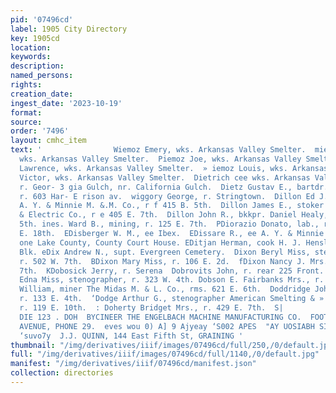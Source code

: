 ```yaml
---
pid: '07496cd'
label: 1905 City Directory
key: 1905cd
location: 
keywords: 
description: 
named_persons: 
rights: 
creation_date: 
ingest_date: '2023-10-19'
format: 
source: 
order: '7496'
layout: cmhc_item
text: '                Wiemoz Emery, wks. Arkansas Valley Smelter.  miemoz Germain,
  wks. Arkansas Valley Smelter.  Piemoz Joe, wks. Arkansas Valley Smelter.  Miemoz
  Lawrence, wks. Arkansas Valley Smelter.  » iemoz Louis, wks. Arkansas Valley Smelter.  iemoz
  Victor, wks. Arkansas Valley Smelter.  Dietrich cee wks. Arkansas Valley Smelter,
  r. Geor- 3 gia Gulch, nr. California Gulch.  Dietz Gustav E., bartdr. Carl Nollenberger,
  r. 603 Har- E rison av.  wiggory George, r. Stringtown.  Dillon Ed J., blksmith
  A. Y. & Minnie M. &.M. Co., r f 415 B. 5th.  Dillon James E., stoker Leadville Gas
  & Electric Co., r e 405 E. 7th.  Dillon John R., bkkpr. Daniel Healy, r. 415 E.
  5th. ines. Ward B., mining, r. 125 E. 7th.  PDiorazio Donato, lab., r. Poplar and
  E. 18th.  EDisberger W. M., ee Ibex.  EDissare R., ee A. Y. & Minnie M. & M. Co.  eDistrict
  one Lake County, County Court House. EDitjan Herman, cook H. J. Hensley, rms. Star
  Blk. eDix Andrew N., supt. Evergreen Cemetery.  Dixon Beryl Miss, stenographer,
  r. 502 W. 7th.  BDixon Mary Miss, r. 106 E. 2d.  fDixon Nancy J. Mrs., r. 502 W.
  7th.  KDobosick Jerry, r. Serena  Dobrovits John, r. rear 225 Front.  -Dobson C.
  Edna Miss, stenographer, r. 323 W. 4th. Dobson E. Fairbanks Mrs., r. 323 W. 4th.  Dobson
  William, miner The Midas M. & L. Co., rms. 621 E. 6th.  Doddridge John S., mining,
  r. 133 E. 4th.  ‘Dodge Arthur G., stenographer American Smelting & » Refining Co.,
  r. 119 E. 10th.  : Doherty Bridget Mrs., r. 429 E. 7th.  S|                                                                                  |
  DIE 123 . DOH  BYCINEER THE ENGELBACH MACHINE MANUFACTURING CO.  FOOT OF SOUTH LEITER
  AVENUE, PHONE 29.  eves wou 0) A] 9 Ajyeay ‘S002 APES  "AY UOSIABH SIS  eoueunsyy
  ‘suvo7y  J.J. QUINN, 144 East Fifth St, GRAINING '
thumbnail: "/img/derivatives/iiif/images/07496cd/full/250,/0/default.jpg"
full: "/img/derivatives/iiif/images/07496cd/full/1140,/0/default.jpg"
manifest: "/img/derivatives/iiif/07496cd/manifest.json"
collection: directories
---
```

